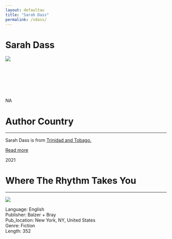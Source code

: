 ```yaml
---
layout: defaultau
title: "Sarah Dass"
permalink: /sdass/
---
```

<!-- partial:index.partial.html -->
<div class="content">
    <h1>Sarah Dass</h1>
    <div class="quote">
        <div><img src="https://thebrownbookshelf.com/wp-content/uploads/2022/02/Sarah-Portrait-1-2-225x300.jpg" class="logo"></div>
    </div>
    <div class="timeline">
        <div style="padding-bottom:100px;"></div>
        <div class="block">
            <div class="date right"><p class="right"> NA </p></div>
            <div class="dot"></div>
            <div class="left first">
            <div class="author_country">
                <h1>Author Country</h1><hr>
          <div class="aclocation">  <p> Sarah Dass is from <a href="{{ site.baseurl }}/3"> Trinidad and Tobago.</a></p></div>
              <div class="acreadmore">  <a href="#">Read more</a> </div>
            </div>
            </div>
        </div>
        <div class="block">
            <div class="date left"><p class="left">2021</p></div>
            <div class="dot"></div>
            <div class="right">
                <h1>Where The Rhythm Takes You</h1><hr>
                <p><img src="https://sarahdass.com/wp-content/uploads/2020/12/WTRTY-Book-Cover.jpg"></p>
                <p>
                Language: English <br/>
                Publisher: Balzer + Bray<br/>
                Pub_location: New York, NY, United States <br/>
                Genre: Fiction <br/>
                Length: 352 <br/>
                </p>
            </div>
        </div>
  <!-- partial -->
<script src='https://cdnjs.cloudflare.com/ajax/libs/jquery/3.1.1/jquery.min.js'></script><script  src="{{ site.baseurl }}/assets/js/authorscript.js"></script>